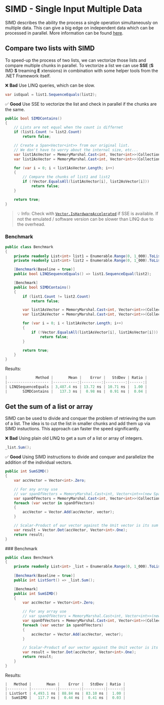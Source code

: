 # SIMD - Single Input Multiple Data
SIMD describes the ability the process a single operation simultaneously on multiple data. This can give a big edge on independent data which can be processed in parallel. More information can be found [here](https://steven-giesel.com/blogPost/d80d9367-3a1f-407f-9bdb-067fae9ea527).

## Compare two lists with SIMD
To speed-up the process of two lists, we can vectorize those lists and compare multiple chunks in parallel. To vectorize a list we can use **SSE** (**S** IMD **S** treaming **E** xtensions) in combination with some helper tools from the .NET Framework itself.

❌ **Bad** Use LINQ queries, which can be slow.
```csharp
var isEqual = list1.SequenceEquals(list2);
```

✅ **Good** Use SSE to vectorize the list and check in parallel if the chunks are the same.
```csharp
public bool SIMDContains()
{
    // Lists are not equal when the count is differnet
    if (list1.Count != list2.Count)
        return false;

    // Create a Span<Vector<int>> from our original list.
    // We don't have to worry about the internal size, etc...
    var list1AsVector = MemoryMarshal.Cast<int, Vector<int>>(CollectionsMarshal.AsSpan(list1));
    var list2AsVector = MemoryMarshal.Cast<int, Vector<int>>(CollectionsMarshal.AsSpan(list2));

    for (var i = 0; i < list1AsVector.Length; i++)
    {
        // Compare the chunks of list1 and list2
        if (!Vector.EqualsAll(list1AsVector[i], list2AsVector[i]))
            return false;
    }

    return true;
}
```

> 💡 Info: Check with [`Vector.IsHardwareAccelerated`](https://docs.microsoft.com/en-us/dotnet/api/system.numerics.vector.ishardwareaccelerated?view=net-6.0) if SSE is available. If not the emulated / software version can be slower than LINQ due to the overhead.

### Benchmark
```csharp
public class Benchmark
{
    private readonly List<int> list1 = Enumerable.Range(0, 1_000).ToList();
    private readonly List<int> list2 = Enumerable.Range(0, 1_000).ToList();

    [Benchmark(Baseline = true)]
    public bool LINQSequenceEquals() => list1.SequenceEqual(list2);

    [Benchmark]
    public bool SIMDContains()
    {
        if (list1.Count != list2.Count)
            return false;

        var list1AsVector = MemoryMarshal.Cast<int, Vector<int>>(CollectionsMarshal.AsSpan(list1));
        var list2AsVector = MemoryMarshal.Cast<int, Vector<int>>(CollectionsMarshal.AsSpan(list2));

        for (var i = 0; i < list1AsVector.Length; i++)
        {
            if (!Vector.EqualsAll(list1AsVector[i], list2AsVector[i]))
                return false;
        }

        return true;
    }
}
```

Results:
```csharp
|             Method |       Mean |    Error |   StdDev | Ratio |
|------------------- |-----------:|---------:|---------:|------:|
| LINQSequenceEquals | 3,487.4 ns | 13.72 ns | 10.71 ns |  1.00 |
|       SIMDContains |   137.3 ns |  0.98 ns |  0.91 ns |  0.04 |
```

## Get the sum of a list or array
SIMD can be used to divide and conquer the problem of retrieving the sum of a list. The idea is to cut the list in smaller chunks and add them up via SIMD instuctions. This approach can faster the speed significantly.

❌ **Bad** Using plain old LINQ to get a sum of a list or array of integers.
```csharp
_list.Sum();
```

✅ **Good** Using SIMD instructions to divide and conquer and parallelize the addition of the individual vectors.
```csharp
public int SumSIMD()
{
    var accVector = Vector<int>.Zero;

    // For any array use
    // var spanOfVectors = MemoryMarshal.Cast<int, Vector<int>>(new Span<int>(myArray));
    var spanOfVectors = MemoryMarshal.Cast<int, Vector<int>>(CollectionsMarshal.AsSpan(_list));
    foreach (var vector in spanOfVectors)
    {
        accVector = Vector.Add(accVector, vector);
    }

    // Scalar-Product of our vector against the Unit vector is its sum
    var result = Vector.Dot(accVector, Vector<int>.One);
    return result;
}
```

### Benchmark
```csharp
public class Benchmark
{
    private readonly List<int> _list = Enumerable.Range(0, 1_000).ToList();
    
    [Benchmark(Baseline = true)]
    public int ListSort() => _list.Sum();

    [Benchmark]
    public int SumSIMD()
    {
        var accVector = Vector<int>.Zero;

        // For any array use
        // var spanOfVectors = MemoryMarshal.Cast<int, Vector<int>>(new Span<int>(myArray));
        var spanOfVectors = MemoryMarshal.Cast<int, Vector<int>>(CollectionsMarshal.AsSpan(_list));
        foreach (var vector in spanOfVectors)
        {
            accVector = Vector.Add(accVector, vector);
        }

        // Scalar-Product of our vector against the Unit vector is its sum
        var result = Vector.Dot(accVector, Vector<int>.One);
        return result;
    }
}
```
Results:
```csharp
|   Method |       Mean |    Error |   StdDev | Ratio |
|--------- |-----------:|---------:|---------:|------:|
| ListSort | 4,493.1 ns | 88.84 ns | 83.10 ns |  1.00 |
|  SumSIMD |   117.7 ns |  0.44 ns |  0.41 ns |  0.03 |
```